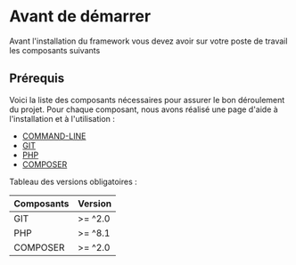 # Avant de démarrer

Avant l'installation du framework vous devez avoir sur votre poste de travail les composants suivants

## Prérequis

Voici la liste des composants nécessaires pour assurer le bon déroulement du projet. Pour chaque composant, nous avons réalisé une page d'aide à l'installation et à l'utilisation :

- [COMMAND-LINE](fr-command-line.md)
- [GIT](fr-git.md)
- [PHP](fr-php.md)
- [COMPOSER](fr-composer.md)

Tableau des versions obligatoires :

| Composants | Version |
|------------|---------|
| GIT        | >= ^2.0 |
| PHP        | >= ^8.1 |
| COMPOSER   | >= ^2.0 |

